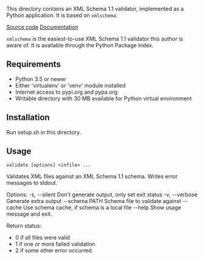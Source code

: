 This directory contains an XML Schema 1.1 validator, implemented as a
Python application.  It is based on `xmlschema`:

[Source code](https://github.com/sissaschool/xmlschema "Github repository") 
[Documentation](https://xmlschema.readthedocs.io/en/latest/ "Documentation at readthedocs.io")

`xmlschema` is the easiest-to-use XML Schema 1.1 validator this author
is aware of.  It is available through the Python Package Index.

## Requirements

- Python 3.5 or newer
- Either 'virtualenv' or 'venv' module installed
- Internet access to pypi.org and pypa.org
- Writable directory with 30 MB available for Python virtual environment

## Installation

Run setup.sh in this directory.

## Usage

    validate [options] <infile> ...

Validates XML files against an XML Schema 1.1 schema.  Writes error
messages to stdout.

Options:
  -s, --silent    Don't generate output, only set exit status
  -v, --verbose   Generate extra output
  --schema PATH   Schema file to validate against
  --cache         Use schema cache, if schema is a local file
  --help          Show usage message and exit.

Return status:
* 0 if all files were valid
* 1 if one or more failed validation
* 2 if some other error occurred.
